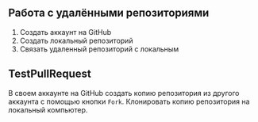 ## Работа с удалёнными репозиториями
1. Создать аккаунт на GitHub
2. Создать локальный репозиторий
3. Связать удаленный репозиторий с локальным

## TestPullRequest
В своем аккаунте на GitHub создать копию репозитория из другого аккаунта с помощью кнопки `Fork`.
Клонировать копию репозитория на локальный компьютер.